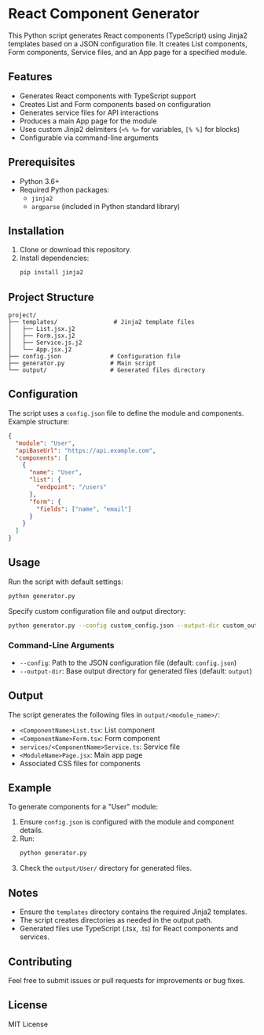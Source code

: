 # React Component Generator

This Python script generates React components (TypeScript) using Jinja2 templates based on a JSON configuration file. It creates List components, Form components, Service files, and an App page for a specified module.

## Features
- Generates React components with TypeScript support
- Creates List and Form components based on configuration
- Generates service files for API interactions
- Produces a main App page for the module
- Uses custom Jinja2 delimiters (`<% %>` for variables, `[% %]` for blocks)
- Configurable via command-line arguments

## Prerequisites
- Python 3.6+
- Required Python packages:
  - `jinja2`
  - `argparse` (included in Python standard library)

## Installation
1. Clone or download this repository.
2. Install dependencies:
   ```bash
   pip install jinja2
   ```

## Project Structure
```
project/
├── templates/                # Jinja2 template files
│   ├── List.jsx.j2
│   ├── Form.jsx.j2
│   ├── Service.js.j2
│   └── App.jsx.j2
├── config.json              # Configuration file
├── generator.py             # Main script
└── output/                  # Generated files directory
```

## Configuration
The script uses a `config.json` file to define the module and components. Example structure:
```json
{
  "module": "User",
  "apiBaseUrl": "https://api.example.com",
  "components": [
    {
      "name": "User",
      "list": {
        "endpoint": "/users"
      },
      "form": {
        "fields": ["name", "email"]
      }
    }
  ]
}
```

## Usage
Run the script with default settings:
```bash
python generator.py
```

Specify custom configuration file and output directory:
```bash
python generator.py --config custom_config.json --output-dir custom_output
```

### Command-Line Arguments
- `--config`: Path to the JSON configuration file (default: `config.json`)
- `--output-dir`: Base output directory for generated files (default: `output`)

## Output
The script generates the following files in `output/<module_name>/`:
- `<ComponentName>List.tsx`: List component
- `<ComponentName>Form.tsx`: Form component
- `services/<ComponentName>Service.ts`: Service file
- `<ModuleName>Page.jsx`: Main app page
- Associated CSS files for components

## Example
To generate components for a "User" module:
1. Ensure `config.json` is configured with the module and component details.
2. Run:
   ```bash
   python generator.py
   ```
3. Check the `output/User/` directory for generated files.

## Notes
- Ensure the `templates` directory contains the required Jinja2 templates.
- The script creates directories as needed in the output path.
- Generated files use TypeScript (.tsx, .ts) for React components and services.

## Contributing
Feel free to submit issues or pull requests for improvements or bug fixes.

## License
MIT License